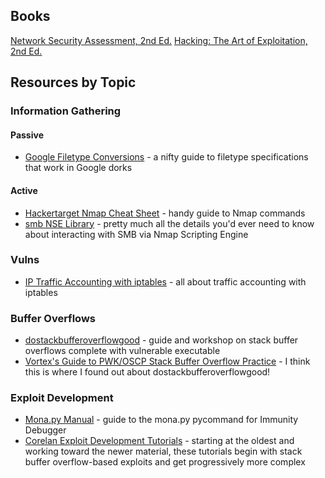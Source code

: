 
## Books
[Network Security Assessment, 2nd Ed.](http://shop.oreilly.com/product/9780596510305.do)
[Hacking: The Art of Exploitation, 2nd Ed.](https://nostarch.com/hacking2.htm)

## Resources by Topic

### Information Gathering
#### Passive
- [Google Filetype Conversions](http://www.googleguide.com/file_type.html) - a nifty guide to filetype specifications that work in Google dorks

#### Active
- [Hackertarget Nmap Cheat Sheet](https://hackertarget.com/nmap-cheatsheet-a-quick-reference-guide/) - handy guide to Nmap commands
- [smb NSE Library](https://nmap.org/nsedoc/lib/smb.html#script-args) - pretty much all the details you'd ever need to know about interacting with SMB via Nmap Scripting Engine

### Vulns
- [IP Traffic Accounting with iptables](https://www.cyberciti.biz/faq/linux-configuring-ip-traffic-accounting/) - all about traffic accounting with iptables

### Buffer Overflows
- [dostackbufferoverflowgood](https://github.com/justinsteven/dostackbufferoverflowgood) - guide and workshop on stack buffer overflows complete with vulnerable executable
- [Vortex's Guide to PWK/OSCP Stack Buffer Overflow Practice](https://www.vortex.id.au/2017/05/pwkoscp-stack-buffer-overflow-practice/) - I think this is where I found out about dostackbufferoverflowgood!

### Exploit Development
- [Mona.py Manual](https://www.corelan.be/index.php/2011/07/14/mona-py-the-manual/) - guide to the mona.py pycommand for Immunity Debugger
- [Corelan Exploit Development Tutorials](https://www.corelan.be/index.php/category/security/exploit-writing-tutorials/page/4/) - starting at the oldest and working toward the newer material, these tutorials begin with stack buffer overflow-based exploits and get progressively more complex

